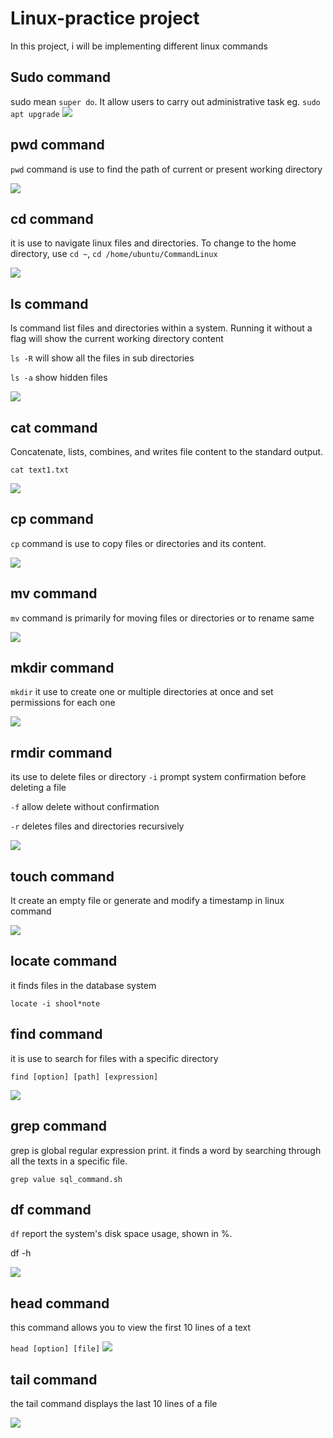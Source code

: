 # Linux-practice project

In this project, i will be implementing different linux commands

## Sudo command

sudo mean ` super do `. It allow users to carry out administrative task
eg. `sudo apt upgrade`
![](img/1.Sudo.png)

## pwd command
 
 `pwd` command is use to find the path of current or present working directory

 ![](img/2.pwd.png)

 ## cd command

 it is use to navigate linux files and directories. To change to the home directory, use `cd ~`, `cd /home/ubuntu/CommandLinux`

 ![](img/3.cd.png)

 ## ls command

 ls command list files and directories within a system. Running it without a flag will show the current working directory content

 `ls -R` will show all the files in sub directories

 `ls -a` show hidden files

 ![](img/4.ls.png)


## cat command

Concatenate, lists, combines, and writes file content to the standard output.

`cat text1.txt`

![](img/5.cat.png)

## cp command

`cp` command is use to copy files or directories and its content.

![](img/6.cp.png)

## mv command

`mv` command is primarily for moving files or directories or to rename same

![](img/7.mv.png)

## mkdir command

`mkdir` it use to create one or multiple directories at once and set permissions for each one

![](img/8mkdir.png)

## rmdir command

its use to delete files or directory
`-i` prompt system confirmation before deleting a file

`-f` allow delete without confirmation

`-r` deletes files and directories recursively

![](img/9.rm.png)

## touch command

It create an empty file or generate and modify a timestamp in linux command

![](img/11.touch.png)

## locate command

it finds files in the database system

`locate -i shool*note`

## find command

it is use to search for files with a specific directory

`find [option] [path] [expression]`

![](img/13.find.png)

## grep command

grep is global regular expression print. it finds a word by searching through all the texts in a specific file.

`grep value sql_command.sh`

## df command

`df` report the system's disk space usage, shown in %.

df -h

![](img/15.df.png)

## head command

this command allows you to view the first 10 lines of a text

`head [option] [file]`
![](img/16.head.png)

## tail command

the tail command displays the last 10 lines of a file

![](img/18.tail.png)

